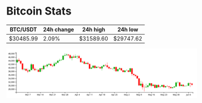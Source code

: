 # Bitcoin Stats

BTC/USDT|24h change|24h high|24h low|
|---|---|---|---|
|$30485.99|2.09%|$31589.60|$29747.62|

<img src="./chart.svg">
